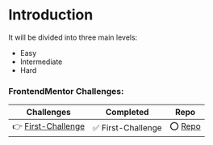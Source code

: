 # Introduction

It will be divided into three main levels:
- Easy
- Intermediate
- Hard

### FrontendMentor Challenges:
Challenges | Completed | Repo
------------ | ------------- | -------------
 👉 [First-Challenge](https://www.frontendmentor.io/) | ✅ First-Challenge | ⭕️ [Repo](https://github.com/RaheemAmer/RouteAcademyTasks/blob/main/Day1)
